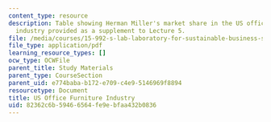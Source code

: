 ```yaml
---
content_type: resource
description: Table showing Herman Miller's market share in the US office furniture
  industry provided as a supplement to Lecture 5.
file: /media/courses/15-992-s-lab-laboratory-for-sustainable-business-spring-2008/82362c6b59466564fe9ebfaa432b0836_class_5.pdf
file_type: application/pdf
learning_resource_types: []
ocw_type: OCWFile
parent_title: Study Materials
parent_type: CourseSection
parent_uid: e774baba-b172-e709-c4e9-5146969f8894
resourcetype: Document
title: US Office Furniture Industry
uid: 82362c6b-5946-6564-fe9e-bfaa432b0836
---
```

